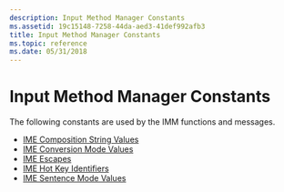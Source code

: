 ```yaml
---
description: Input Method Manager Constants
ms.assetid: 19c15148-7258-44da-aed3-41def992afb3
title: Input Method Manager Constants
ms.topic: reference
ms.date: 05/31/2018
---
```


# Input Method Manager Constants

The following constants are used by the IMM functions and messages.

-   [IME Composition String Values](ime-composition-string-values.md)
-   [IME Conversion Mode Values](ime-conversion-mode-values.md)
-   [IME Escapes](ime-escapes.md)
-   [IME Hot Key Identifiers](ime-hot-key-identifiers.md)
-   [IME Sentence Mode Values](ime-sentence-mode-values.md)

 

 



